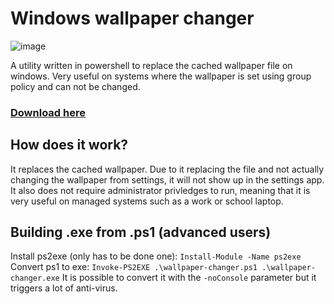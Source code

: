# Windows wallpaper changer
![image](https://github.com/user-attachments/assets/2d396484-e5dc-4fe7-b197-991d1700d769)

A utility written in powershell to replace the cached wallpaper file on windows. Very useful on systems where the wallpaper is set using group policy and can not be changed.
### [Download here](https://github.com/MichaelK-F/windows-wallpaper-changer/releases/latest/download/wallpaper-changer.exe)

## How does it work?
It replaces the cached wallpaper. Due to it replacing the file and not actually changing the wallpaper from settings, it will not show up in the settings app. It also does not require administrator privledges to run, meaning that it is very useful on managed systems such as a work or school laptop.

## Building .exe from .ps1 (advanced users)
Install ps2exe (only has to be done one):
```Install-Module -Name ps2exe```
Convert ps1 to exe:
```Invoke-PS2EXE .\wallpaper-changer.ps1 .\wallpaper-changer.exe```
It is possible to convert it with the `-noConsole` parameter but it triggers a lot of anti-virus.

